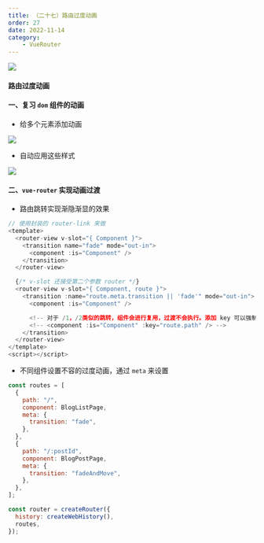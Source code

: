 ```yaml
---
title: （二十七）路由过度动画
order: 27
date: 2022-11-14
category:
    - VueRouter
---
```


![](https://image.zswei.xyz/img/202211142324437.png)

#### 路由过度动画


#### 一、复习 `dom` 组件的动画
- 给多个元素添加动画

![](https://image.zswei.xyz/img/202211142117624.png)

- 自动应用这些样式

![](https://image.zswei.xyz/img/202211142117119.png)

#### 二、`vue-router` 实现动画过渡

- 路由跳转实现渐隐渐显的效果

```js
// 使用封装的 router-link 来做
<template>
  <router-view v-slot="{ Component }">
    <transition name="fade" mode="out-in">
      <component :is="Component" />
    </transition>
  </router-view>

  {/* v-slot 还接受第二个参数 router */}
  <router-view v-slot="{ Component, route }">
    <transition :name="route.meta.transition || 'fade'" mode="out-in">
      <component :is="Component" />

      <!-- 对于 /1，/2类似的跳转，组件会进行复用，过渡不会执行。添加 key 可以强制执行过渡 -->
      <!-- <component :is="Component" :key="route.path" /> -->
    </transition>
  </router-view>
</template>
<script></script>
```

- 不同组件设置不容的过度动画，通过 `meta` 来设置

```js
const routes = [
  {
    path: "/",
    component: BlogListPage,
    meta: {
      transition: "fade",
    },
  },
  {
    path: "/:postId",
    component: BlogPostPage,
    meta: {
      transition: "fadeAndMove",
    },
  },
];

const router = createRouter({
  history: createWebHistory(),
  routes,
});
```
